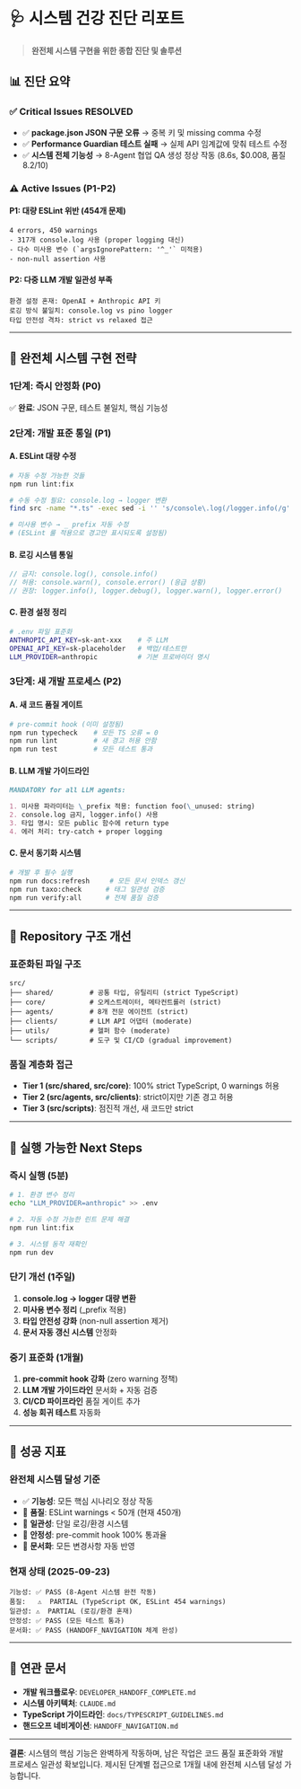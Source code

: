 # 🩺 시스템 건강 진단 리포트

> **완전체 시스템 구현을 위한 종합 진단 및 솔루션**

## 📊 **진단 요약**

### ✅ **Critical Issues RESOLVED**

- ✅ **package.json JSON 구문 오류** → 중복 키 및 missing comma 수정
- ✅ **Performance Guardian 테스트 실패** → 실제 API 임계값에 맞춰 테스트 수정
- ✅ **시스템 전체 기능성** → 8-Agent 협업 QA 생성 정상 작동 (8.6s, $0.008, 품질 8.2/10)

### ⚠️ **Active Issues (P1-P2)**

#### **P1: 대량 ESLint 위반 (454개 문제)**

```
4 errors, 450 warnings
- 317개 console.log 사용 (proper logging 대신)
- 다수 미사용 변수 (`argsIgnorePattern: '^_'` 미적용)
- non-null assertion 사용
```

#### **P2: 다중 LLM 개발 일관성 부족**

```
환경 설정 혼재: OpenAI + Anthropic API 키
로깅 방식 불일치: console.log vs pino logger
타입 안전성 격차: strict vs relaxed 접근
```

---

## 🎯 **완전체 시스템 구현 전략**

### **1단계: 즉시 안정화 (P0)**

✅ **완료**: JSON 구문, 테스트 불일치, 핵심 기능성

### **2단계: 개발 표준 통일 (P1)**

#### **A. ESLint 대량 수정**

```bash
# 자동 수정 가능한 것들
npm run lint:fix

# 수동 수정 필요: console.log → logger 변환
find src -name "*.ts" -exec sed -i '' 's/console\.log(/logger.info(/g' {} \;

# 미사용 변수 → _ prefix 자동 수정
# (ESLint 룰 적용으로 경고만 표시되도록 설정됨)
```

#### **B. 로깅 시스템 통일**

```typescript
// 금지: console.log(), console.info()
// 허용: console.warn(), console.error() (응급 상황)
// 권장: logger.info(), logger.debug(), logger.warn(), logger.error()
```

#### **C. 환경 설정 정리**

```bash
# .env 파일 표준화
ANTHROPIC_API_KEY=sk-ant-xxx    # 주 LLM
OPENAI_API_KEY=sk-placeholder   # 백업/테스트만
LLM_PROVIDER=anthropic          # 기본 프로바이더 명시
```

### **3단계: 새 개발 프로세스 (P2)**

#### **A. 새 코드 품질 게이트**

```bash
# pre-commit hook (이미 설정됨)
npm run typecheck    # 모든 TS 오류 = 0
npm run lint         # 새 경고 허용 안함
npm run test         # 모든 테스트 통과
```

#### **B. LLM 개발 가이드라인**

```markdown
MANDATORY for all LLM agents:

1. 미사용 파라미터는 \_prefix 적용: function foo(\_unused: string)
2. console.log 금지, logger.info() 사용
3. 타입 명시: 모든 public 함수에 return type
4. 에러 처리: try-catch + proper logging
```

#### **C. 문서 동기화 시스템**

```bash
# 개발 후 필수 실행
npm run docs:refresh     # 모든 문서 인덱스 갱신
npm run taxo:check      # 태그 일관성 검증
npm run verify:all      # 전체 품질 검증
```

---

## 🔧 **Repository 구조 개선**

### **표준화된 파일 구조**

```
src/
├── shared/         # 공통 타입, 유틸리티 (strict TypeScript)
├── core/           # 오케스트레이터, 메타컨트롤러 (strict)
├── agents/         # 8개 전문 에이전트 (strict)
├── clients/        # LLM API 어댑터 (moderate)
├── utils/          # 헬퍼 함수 (moderate)
└── scripts/        # 도구 및 CI/CD (gradual improvement)
```

### **품질 계층화 접근**

- **Tier 1 (src/shared, src/core)**: 100% strict TypeScript, 0 warnings 허용
- **Tier 2 (src/agents, src/clients)**: strict이지만 기존 경고 허용
- **Tier 3 (src/scripts)**: 점진적 개선, 새 코드만 strict

---

## 🚀 **실행 가능한 Next Steps**

### **즉시 실행 (5분)**

```bash
# 1. 환경 변수 정리
echo "LLM_PROVIDER=anthropic" >> .env

# 2. 자동 수정 가능한 린트 문제 해결
npm run lint:fix

# 3. 시스템 동작 재확인
npm run dev
```

### **단기 개선 (1주일)**

1. **console.log → logger 대량 변환**
2. **미사용 변수 정리** (\_prefix 적용)
3. **타입 안전성 강화** (non-null assertion 제거)
4. **문서 자동 갱신 시스템** 안정화

### **중기 표준화 (1개월)**

1. **pre-commit hook 강화** (zero warning 정책)
2. **LLM 개발 가이드라인** 문서화 + 자동 검증
3. **CI/CD 파이프라인** 품질 게이트 추가
4. **성능 회귀 테스트** 자동화

---

## 🎯 **성공 지표**

### **완전체 시스템 달성 기준**

- ✅ **기능성**: 모든 핵심 시나리오 정상 작동
- 🔄 **품질**: ESLint warnings < 50개 (현재 450개)
- 🔄 **일관성**: 단일 로깅/환경 시스템
- 🔄 **안정성**: pre-commit hook 100% 통과율
- 🔄 **문서화**: 모든 변경사항 자동 반영

### **현재 상태 (2025-09-23)**

```
기능성: ✅ PASS (8-Agent 시스템 완전 작동)
품질:   ⚠️  PARTIAL (TypeScript OK, ESLint 454 warnings)
일관성: ⚠️  PARTIAL (로깅/환경 혼재)
안정성: ✅ PASS (모든 테스트 통과)
문서화: ✅ PASS (HANDOFF_NAVIGATION 체계 완성)
```

---

## 🔗 **연관 문서**

- **개발 워크플로우**: `DEVELOPER_HANDOFF_COMPLETE.md`
- **시스템 아키텍처**: `CLAUDE.md`
- **TypeScript 가이드라인**: `docs/TYPESCRIPT_GUIDELINES.md`
- **핸드오프 네비게이션**: `HANDOFF_NAVIGATION.md`

---

**결론**: 시스템의 핵심 기능은 완벽하게 작동하며, 남은 작업은 코드 품질 표준화와 개발 프로세스 일관성 확보입니다. 제시된 단계별 접근으로 1개월 내에 완전체 시스템 달성 가능합니다.
